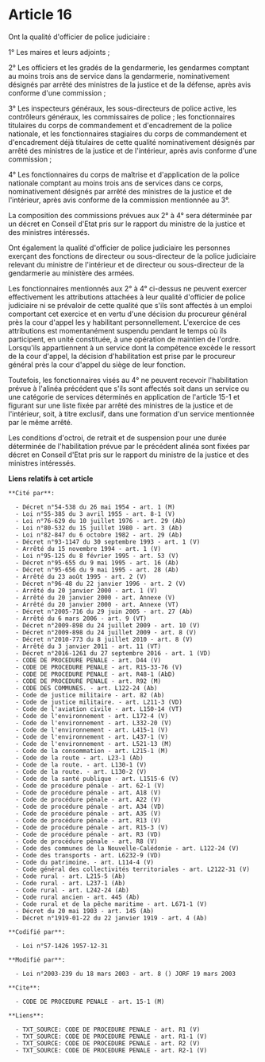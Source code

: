 # Article 16

Ont la qualité d'officier de police judiciaire :

1° Les maires et leurs adjoints ;

2° Les officiers et les gradés de la gendarmerie, les gendarmes comptant au moins trois ans de service dans la gendarmerie,
nominativement désignés par arrêté des ministres de la justice et de la défense, après avis conforme d'une commission ;

3° Les inspecteurs généraux, les sous-directeurs de police active, les contrôleurs généraux, les commissaires de police ; les
fonctionnaires titulaires du corps de commandement et d'encadrement de la police nationale, et les fonctionnaires stagiaires
du corps de commandement et d'encadrement déjà titulaires de cette qualité nominativement désignés par arrêté des ministres
de la justice et de l'intérieur, après avis conforme d'une commission ;

4° Les fonctionnaires du corps de maîtrise et d'application de la police nationale comptant au moins trois ans de services
dans ce corps, nominativement désignés par arrêté des ministres de la justice et de l'intérieur, après avis conforme de la
commission mentionnée au 3°.

La composition des commissions prévues aux 2° à 4° sera déterminée par un décret en Conseil d'Etat pris sur le rapport du
ministre de la justice et des ministres intéressés.

Ont également la qualité d'officier de police judiciaire les personnes exerçant des fonctions de directeur ou sous-directeur
de la police judiciaire relevant du ministre de l'intérieur et de directeur ou sous-directeur de la gendarmerie au ministère
des armées.

Les fonctionnaires mentionnés aux 2° à 4° ci-dessus ne peuvent exercer effectivement les attributions attachées à leur
qualité d'officier de police judiciaire ni se prévaloir de cette qualité que s'ils sont affectés à un emploi comportant cet
exercice et en vertu d'une décision du procureur général près la cour d'appel les y habilitant personnellement. L'exercice de
ces attributions est momentanément suspendu pendant le temps où ils participent, en unité constituée, à une opération de
maintien de l'ordre. Lorsqu'ils appartiennent à un service dont la compétence excède le ressort de la cour d'appel, la
décision d'habilitation est prise par le procureur général près la cour d'appel du siège de leur fonction.

Toutefois, les fonctionnaires visés au 4° ne peuvent recevoir l'habilitation prévue à l'alinéa précédent que s'ils sont
affectés soit dans un service ou une catégorie de services déterminés en application de l'article 15-1 et figurant sur une
liste fixée par arrêté des ministres de la justice et de l'intérieur, soit, à titre exclusif, dans une formation d'un service
mentionnée par le même arrêté.

Les conditions d'octroi, de retrait et de suspension pour une durée déterminée de l'habilitation prévue par le précédent
alinéa sont fixées par décret en Conseil d'Etat pris sur le rapport du ministre de la justice et des ministres intéressés.

**Liens relatifs à cet article**

	**Cité par**:

	  - Décret n°54-538 du 26 mai 1954 - art. 1 (M)
	  - Loi n°55-385 du 3 avril 1955 - art. 8-1 (V)
	  - Loi n°76-629 du 10 juillet 1976 - art. 29 (Ab)
	  - Loi n°80-532 du 15 juillet 1980 - art. 3 (Ab)
	  - Loi n°82-847 du 6 octobre 1982 - art. 29 (Ab)
	  - Décret n°93-1147 du 30 septembre 1993 - art. 1 (V)
	  - Arrêté du 15 novembre 1994 - art. 1 (V)
	  - Loi n°95-125 du 8 février 1995 - art. 53 (V)
	  - Décret n°95-655 du 9 mai 1995 - art. 16 (Ab)
	  - Décret n°95-656 du 9 mai 1995 - art. 28 (Ab)
	  - Arrêté du 23 août 1995 - art. 2 (V)
	  - Décret n°96-48 du 22 janvier 1996 - art. 2 (V)
	  - Arrêté du 20 janvier 2000 - art. 1 (V)
	  - Arrêté du 20 janvier 2000 - art. Annexe (V)
	  - Arrêté du 20 janvier 2000 - art. Annexe (VT)
	  - Décret n°2005-716 du 29 juin 2005 - art. 27 (Ab)
	  - Arrêté du 6 mars 2006 - art. 9 (VT)
	  - Décret n°2009-898 du 24 juillet 2009 - art. 10 (V)
	  - Décret n°2009-898 du 24 juillet 2009 - art. 8 (V)
	  - Décret n°2010-773 du 8 juillet 2010 - art. 8 (V)
	  - Arrêté du 3 janvier 2011 - art. 11 (VT)
	  - Décret n°2016-1261 du 27 septembre 2016 - art. 1 (VD)
	  - CODE DE PROCEDURE PENALE - art. D44 (V)
	  - CODE DE PROCEDURE PENALE - art. R15-33-76 (V)
	  - CODE DE PROCEDURE PENALE - art. R48-1 (AbD)
	  - CODE DE PROCEDURE PENALE - art. R92 (M)
	  - CODE DES COMMUNES. - art. L122-24 (Ab)
	  - Code de justice militaire - art. 82 (Ab)
	  - Code de justice militaire. - art. L211-3 (VD)
	  - Code de l'aviation civile - art. L150-14 (VT)
	  - Code de l'environnement - art. L172-4 (V)
	  - Code de l'environnement - art. L332-20 (V)
	  - Code de l'environnement - art. L415-1 (V)
	  - Code de l'environnement - art. L437-1 (V)
	  - Code de l'environnement - art. L521-13 (M)
	  - Code de la consommation - art. L215-1 (M)
	  - Code de la route - art. L23-1 (Ab)
	  - Code de la route. - art. L130-1 (V)
	  - Code de la route. - art. L130-2 (V)
	  - Code de la santé publique - art. L1515-6 (V)
	  - Code de procédure pénale - art. 62-1 (V)
	  - Code de procédure pénale - art. A18 (V)
	  - Code de procédure pénale - art. A22 (V)
	  - Code de procédure pénale - art. A34 (VD)
	  - Code de procédure pénale - art. A35 (V)
	  - Code de procédure pénale - art. R13 (V)
	  - Code de procédure pénale - art. R15-3 (V)
	  - Code de procédure pénale - art. R3 (VD)
	  - Code de procédure pénale - art. R8 (V)
	  - Code des communes de la Nouvelle-Calédonie - art. L122-24 (V)
	  - Code des transports - art. L6232-9 (VD)
	  - Code du patrimoine. - art. L114-4 (V)
	  - Code général des collectivités territoriales - art. L2122-31 (V)
	  - Code rural - art. L215-5 (Ab)
	  - Code rural - art. L237-1 (Ab)
	  - Code rural - art. L242-24 (Ab)
	  - Code rural ancien - art. 445 (Ab)
	  - Code rural et de la pêche maritime - art. L671-1 (V)
	  - Décret du 20 mai 1903 - art. 145 (Ab)
	  - Décret n°1919-01-22 du 22 janvier 1919 - art. 4 (Ab)

	**Codifié par**:

	  - Loi n°57-1426 1957-12-31

	**Modifié par**:

	  - Loi n°2003-239 du 18 mars 2003 - art. 8 () JORF 19 mars 2003

	**Cite**:

	  - CODE DE PROCEDURE PENALE - art. 15-1 (M)

	**Liens**:

	  - TXT_SOURCE: CODE DE PROCEDURE PENALE - art. R1 (V)
	  - TXT_SOURCE: CODE DE PROCEDURE PENALE - art. R1-1 (V)
	  - TXT_SOURCE: CODE DE PROCEDURE PENALE - art. R2 (V)
	  - TXT_SOURCE: CODE DE PROCEDURE PENALE - art. R2-1 (V)
